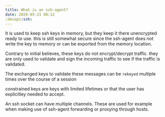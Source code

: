 ```yaml
---
title: What is an ssh-agent?
date: 2020-05-21 00:12
:devops:ssh:
---
```


It is used to keep ssh keys in memory, but they keep it there unencrypted ready to use. this is still
somewhat secure since the ssh-agent does not write the key to memory or can be exported from the
memory location.

Contrary to initial believes, these keys do not encrypt/decrypt traffic. they are only used to
validate and sign the incoming traffic to see if the traffic is validated.

The exchanged keys to validate these messages can be `rekeyed` multiple times over the course of a
session

constrained keys are keys with limited lifetimes or that the user has explicitley needed to accept.

An ssh socket can have multiple channels. These are used for example when making use of ssh-agent
forwarding or proxying through hosts.
